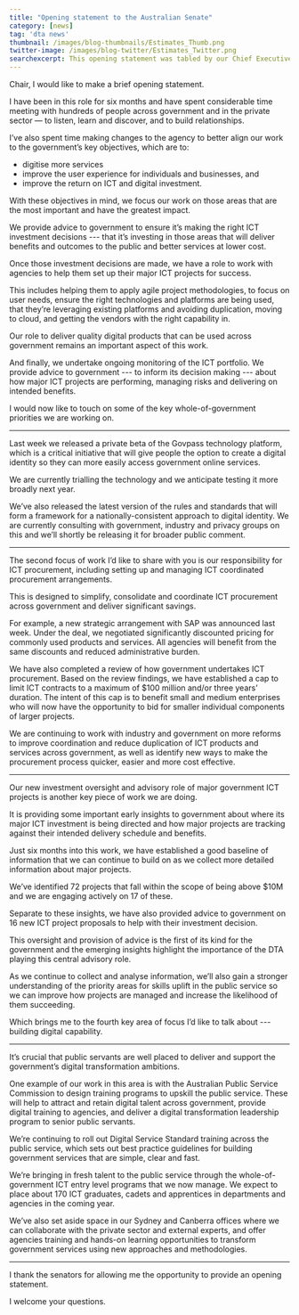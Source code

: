 ```yaml
---
title: "Opening statement to the Australian Senate"
category: [news]
tag: 'dta news'
thumbnail: /images/blog-thumbnails/Estimates_Thumb.png
twitter-image: /images/blog-twitter/Estimates_Twitter.png
searchexcerpt: This opening statement was tabled by our Chief Executive Officer Gavin Slater at Senate Estimates on 23 October 2017. 
---
```


Chair, I would like to make a brief opening statement.

I have been in this role for six months and have spent considerable time meeting with hundreds of people across government and in the private sector — to listen, learn and discover, and to build relationships.

I’ve also spent time making changes to the agency to better align our work to the government’s key objectives, which are to:

- digitise more services 
- improve the user experience for individuals and businesses, and 
- improve the return on ICT and digital investment.

With these objectives in mind, we focus our work on those areas that are the most important and have the greatest impact.

We provide advice to government to ensure it’s making the right ICT investment decisions --- that it’s investing in those areas that will deliver benefits and outcomes to the public and better services at lower cost.

Once those investment decisions are made, we have a role to work with agencies to help them set up their major ICT projects for success. 

This includes helping them to apply agile project methodologies, to focus on user needs, ensure the right technologies and platforms are being used, that they’re leveraging existing platforms and avoiding duplication, moving to cloud, and getting the vendors with the right capability in. 

Our role to deliver quality digital products that can be used across government remains an important aspect of this work.

And finally, we undertake ongoing monitoring of the ICT portfolio. We provide advice to government --- to inform its decision making --- about how major ICT projects are performing, managing risks and delivering on intended benefits.

I would now like to touch on some of the key whole-of-government priorities we are working on.

***

Last week we released a private beta of the Govpass technology platform, which is a critical initiative that will give people the option to create a digital identity so they can more easily access government online services.

We are currently trialling the technology and we anticipate testing it more broadly next year.

We’ve also released the latest version of the rules and standards that will form a framework for a nationally-consistent approach to digital identity. We are currently consulting with government, industry and privacy groups on this and we’ll shortly be releasing it for broader public comment.

***

The second focus of work I’d like to share with you is our responsibility for ICT procurement, including setting up and managing ICT coordinated procurement arrangements. 

This is designed to simplify, consolidate and coordinate ICT procurement across government and deliver significant savings.

For example, a new strategic arrangement with SAP was announced last week. Under the deal, we negotiated significantly discounted pricing for commonly used products and services. All agencies will benefit from the same discounts and reduced administrative burden.

We have also completed a review of how government undertakes ICT procurement. Based on the review findings, we have established a cap to limit ICT contracts to a maximum of $100 million and/or three years’ duration. The intent of this cap is to benefit small and medium enterprises who will now have the opportunity to bid for smaller individual components of larger projects.

We are continuing to work with industry and government on more reforms to improve coordination and reduce duplication of ICT products and services across government, as well as identify new ways to make the procurement process quicker, easier and more cost effective.

***

Our new investment oversight and advisory role of major government ICT projects is another key piece of work we are doing.

It is providing some important early insights to government about where its major ICT investment is being directed and how major projects are tracking against their intended delivery schedule and benefits.

Just six months into this work, we have established a good baseline of information that we can continue to build on as we collect more detailed information about major projects.

We’ve identified 72 projects that fall within the scope of being above $10M and we are engaging actively on 17 of these.

Separate to these insights, we have also provided advice to government on 16 new ICT project proposals to help with their investment decision.

This oversight and provision of advice is the first of its kind for the government and the emerging insights highlight the importance of the DTA playing this central advisory role.  

As we continue to collect and analyse information, we’ll also gain a stronger understanding of the priority areas for skills uplift in the public service so we can improve how projects are managed and increase the likelihood of them succeeding.

Which brings me to the fourth key area of focus I’d like to talk about --- building digital capability.

***

It’s crucial that public servants are well placed to deliver and support the government’s digital transformation ambitions.

One example of our work in this area is with the Australian Public Service Commission to design training programs to upskill the public service. These will help to attract and retain digital talent across government, provide digital training to agencies, and deliver a digital transformation leadership program to senior public servants.

We’re continuing to roll out Digital Service Standard training across the public service, which sets out best practice guidelines for building government services that are simple, clear and fast. 

We’re bringing in fresh talent to the public service through the whole-of-government ICT entry level programs that we now manage. We expect to place about 170 ICT graduates, cadets and apprentices in departments and agencies in the coming year.

We’ve also set aside space in our Sydney and Canberra offices where we can collaborate with the private sector and external experts, and offer agencies training and hands-on learning opportunities to transform government services using new approaches and methodologies.

*** 

I thank the senators for allowing me the opportunity to provide an opening statement.

I welcome your questions.
